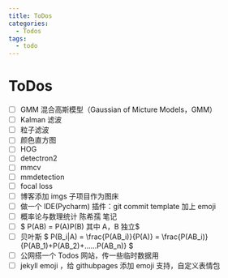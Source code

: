 ```yaml
---
title: ToDos
categories:
  - Todos
tags:
  - todo
---
```


# ToDos

- [ ] GMM 混合高斯模型（Gaussian of Micture Models，GMM）
- [ ] Kalman 滤波
- [ ] 粒子滤波
- [ ] 颜色直方图
- [ ] HOG
- [ ] detectron2
- [ ] mmcv
- [ ] mmdetection
- [ ] focal loss
- [ ] 博客添加 imgs 子项目作为图床
- [ ] 做一个 IDE(Pycharm) 插件：git commit template 加上 emoji
- [ ] 概率论与数理统计 陈希孺 笔记
- [ ] $ P(AB) = P(A)P(B)  其中 A，B 独立$ 
- [ ] 贝叶斯  $ P(B_i|A) = \frac{P(AB_i)}{P(A)} = \frac{P(AB_i)}{P(AB_1)+P(AB_2)+……P(AB_n)} $
- [ ] 公网搭一个 Todos 网站，传一些临时数据用
- [ ] jekyll emoji ，给 githubpages 添加 emoji 支持，自定义表情包
